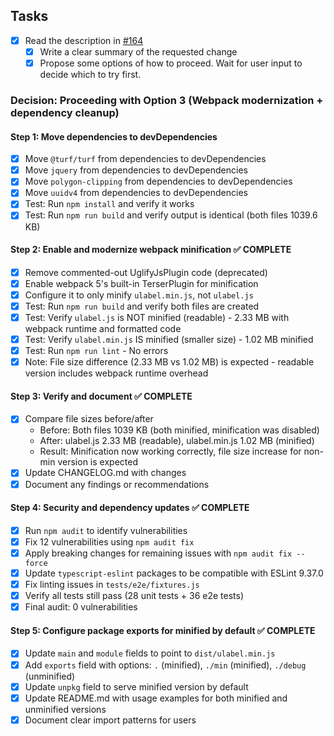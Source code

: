 ## Tasks
- [x] Read the description in [#164](https://github.com/SenteraLLC/ulabel/issues/164)
  - [x] Write a clear summary of the requested change
  - [x] Propose some options of how to proceed. Wait for user input to decide which to try first.

### Decision: Proceeding with Option 3 (Webpack modernization + dependency cleanup)

#### Step 1: Move dependencies to devDependencies
- [x] Move `@turf/turf` from dependencies to devDependencies
- [x] Move `jquery` from dependencies to devDependencies
- [x] Move `polygon-clipping` from dependencies to devDependencies
- [x] Move `uuidv4` from dependencies to devDependencies
- [x] Test: Run `npm install` and verify it works
- [x] Test: Run `npm run build` and verify output is identical (both files 1039.6 KB)

#### Step 2: Enable and modernize webpack minification ✅ COMPLETE
- [x] Remove commented-out UglifyJsPlugin code (deprecated)
- [x] Enable webpack 5's built-in TerserPlugin for minification  
- [x] Configure it to only minify `ulabel.min.js`, not `ulabel.js`
- [x] Test: Run `npm run build` and verify both files are created
- [x] Test: Verify `ulabel.js` is NOT minified (readable) - 2.33 MB with webpack runtime and formatted code
- [x] Test: Verify `ulabel.min.js` IS minified (smaller size) - 1.02 MB minified
- [x] Test: Run `npm run lint` - No errors
- [x] Note: File size difference (2.33 MB vs 1.02 MB) is expected - readable version includes webpack runtime overhead

#### Step 3: Verify and document ✅ COMPLETE
- [x] Compare file sizes before/after
  - Before: Both files 1039 KB (both minified, minification was disabled)
  - After: ulabel.js 2.33 MB (readable), ulabel.min.js 1.02 MB (minified)
  - Result: Minification now working correctly, file size increase for non-min version is expected
- [x] Update CHANGELOG.md with changes
- [x] Document any findings or recommendations

#### Step 4: Security and dependency updates ✅ COMPLETE
- [x] Run `npm audit` to identify vulnerabilities
- [x] Fix 12 vulnerabilities using `npm audit fix`
- [x] Apply breaking changes for remaining issues with `npm audit fix --force`
- [x] Update `typescript-eslint` packages to be compatible with ESLint 9.37.0
- [x] Fix linting issues in `tests/e2e/fixtures.js`
- [x] Verify all tests still pass (28 unit tests + 36 e2e tests)
- [x] Final audit: 0 vulnerabilities

#### Step 5: Configure package exports for minified by default ✅ COMPLETE
- [x] Update `main` and `module` fields to point to `dist/ulabel.min.js`
- [x] Add `exports` field with options: `.` (minified), `./min` (minified), `./debug` (unminified)
- [x] Update `unpkg` field to serve minified version by default
- [x] Update README.md with usage examples for both minified and unminified versions
- [x] Document clear import patterns for users